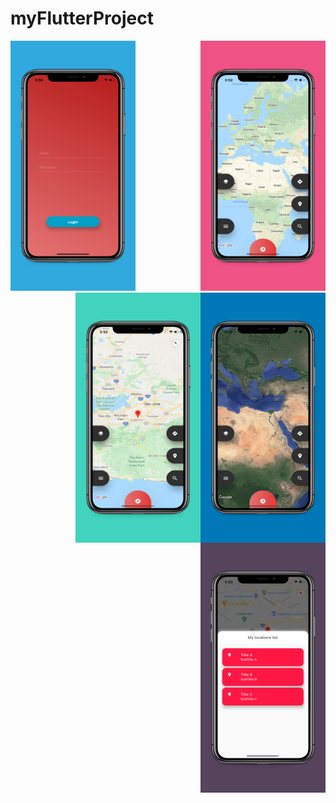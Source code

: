# myFlutterProject
<img src="/app-screenshots/5.8-inch Screenshot 1.jpg"  width="200" height="400">
<img src="/app-screenshots/5.8-inch Screenshot 2.jpg"  width="200" height="400" align="right">
<img src="/app-screenshots/5.8-inch Screenshot 3.jpg"  width="200" height="400" align="right">
<img src="/app-screenshots/5.8-inch Screenshot 4.jpg"  width="200" height="400" align="right">
<img src="/app-screenshots/5.8-inch Screenshot 5.jpg"  width="200" height="400" align="right" >
